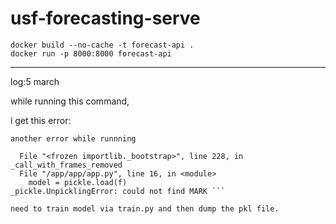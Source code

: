 # usf-forecasting-serve


```
docker build --no-cache -t forecast-api .
docker run -p 8000:8000 forecast-api
```


---
log:5 march

while running this command,


i get this error:
```
another error while runnning

  File "<frozen importlib._bootstrap>", line 228, in _call_with_frames_removed
  File "/app/app/app.py", line 16, in <module>
    model = pickle.load(f)
_pickle.UnpicklingError: could not find MARK ```

need to train model via train.py and then dump the pkl file.